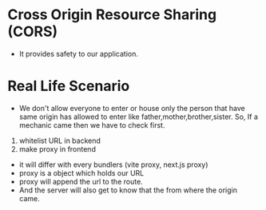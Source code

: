 # Cross Origin Resource Sharing (CORS)

- It provides safety to our application.

# Real Life Scenario 

- We don't allow everyone to enter or house only the person that have same origin has allowed to enter like father,mother,brother,sister. So, If a mechanic came then we have to check first.

1. whitelist URL in backend 
2. make proxy in frontend 
  - it will differ with every bundlers (vite proxy, next.js proxy)
  - proxy is a object which holds our URL
  - proxy will append the url to the route.
  - And the server will also get to know that the from where the origin came.